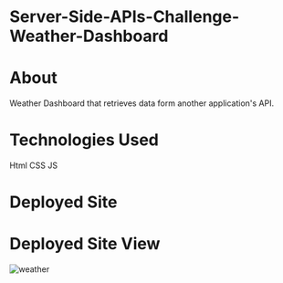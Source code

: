 # Server-Side-APIs-Challenge-Weather-Dashboard
# About 
Weather Dashboard that retrieves data form another application's API.
# Technologies Used 
Html
CSS
JS
# Deployed Site

# Deployed Site View
![weather](https://user-images.githubusercontent.com/88795800/152434316-1f76566b-79e2-484c-af5b-b78dc03797f7.png)
